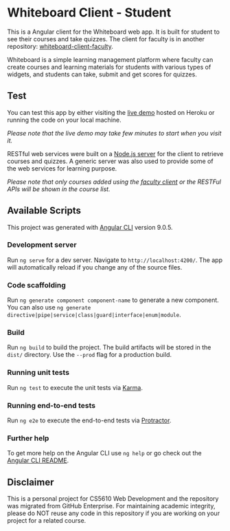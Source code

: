 # Whiteboard Client - Student

This is a Angular client for the Whiteboard web app. It is built for student to see their courses and take quizzes. The client for faculty is in another repository: [whiteboard-client-faculty](https://github.com/SiyanH/whiteboard-client-faculty).

Whiteboard is a simple learning management platform where faculty can create courses and learning materials for students with various types of widgets, and students can take, submit and get scores for quizzes.

## Test

You can test this app by either visiting the [live demo](https://wbdv-sp20-siyan-client-angular.herokuapp.com/) hosted on Heroku or running the code on your local machine.

*Please note that the live demo may take few minutes to start when you visit it.*

RESTful web services were built on a [Node.js server](https://github.com/SiyanH/whiteboard-server-node) for the client to retrieve courses and quizzes. A generic server was also used to provide some of the web services for learning purpose. 

*Please note that only courses added using the [faculty client](https://github.com/SiyanH/whiteboard-client-faculty) or the RESTFul APIs will be shown in the course list.*

## Available Scripts

This project was generated with [Angular CLI](https://github.com/angular/angular-cli) version 9.0.5.

### Development server

Run `ng serve` for a dev server. Navigate to `http://localhost:4200/`. The app will automatically reload if you change any of the source files.

### Code scaffolding

Run `ng generate component component-name` to generate a new component. You can also use `ng generate directive|pipe|service|class|guard|interface|enum|module`.

### Build

Run `ng build` to build the project. The build artifacts will be stored in the `dist/` directory. Use the `--prod` flag for a production build.

### Running unit tests

Run `ng test` to execute the unit tests via [Karma](https://karma-runner.github.io).

### Running end-to-end tests

Run `ng e2e` to execute the end-to-end tests via [Protractor](http://www.protractortest.org/).

### Further help

To get more help on the Angular CLI use `ng help` or go check out the [Angular CLI README](https://github.com/angular/angular-cli/blob/master/README.md).

## Disclaimer

This is a personal project for CS5610 Web Development and the repository was migrated from GitHub Enterprise. For maintaining academic integrity, please do NOT reuse any code in this repository if you are working on your project for a related course.
